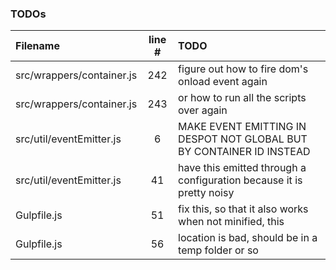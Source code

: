 ### TODOs
| Filename | line # | TODO
|:------|:------:|:------
| src/wrappers/container.js | 242 | figure out how to fire dom's onload event again
| src/wrappers/container.js | 243 | or how to run all the scripts over again
| src/util/eventEmitter.js | 6 | MAKE EVENT EMITTING IN DESPOT NOT GLOBAL BUT BY CONTAINER ID INSTEAD
| src/util/eventEmitter.js | 41 | have this emitted through a configuration because it is pretty noisy
| Gulpfile.js | 51 | fix this, so that it also works when not minified, this
| Gulpfile.js | 56 | location is bad, should be in a temp folder or so